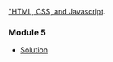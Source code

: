 



["HTML, CSS, and Javascript](https://www.coursera.org/learn/html-css-javascript-for-web-developers).





### Module 5
* [Solution](https://arshitsinghal.github.io/Exposys/module5/)
